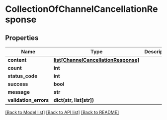 # CollectionOfChannelCancellationResponse

## Properties
Name | Type | Description | Notes
------------ | ------------- | ------------- | -------------
**content** | [**list[ChannelCancellationResponse]**](ChannelCancellationResponse.md) |  | [optional] 
**count** | **int** |  | [optional] 
**status_code** | **int** |  | [optional] 
**success** | **bool** |  | [optional] 
**message** | **str** |  | [optional] 
**validation_errors** | **dict(str, list[str])** |  | [optional] 

[[Back to Model list]](../README.md#documentation-for-models) [[Back to API list]](../README.md#documentation-for-api-endpoints) [[Back to README]](../README.md)


